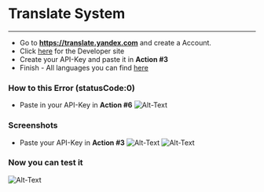 # Translate System
_____

- Go to **https://translate.yandex.com** and create a Account.
- Click [here](https://translate.yandex.com/developers) for the Developer site
- Create your API-Key and paste it in **Action #3**
- Finish - All languages you can find [here](https://tech.yandex.com/translate/doc/dg/concepts/api-overview-docpage/)

### How to this Error (statusCode:0)
- Paste in your API-Key in **Action #6**
![Alt-Text](https://madebyme.s-ul.eu/oo9iL74W)
### Screenshots

* Paste your API-Key in **Action #3**
![Alt-Text](https://madebyme.s-ul.eu/VottJRnJ)
![Alt-Text](https://madebyme.s-ul.eu/xEQ5zmbR)
### Now you can test it

![Alt-Text](https://madebyme.s-ul.eu/kd2BbtiR)
